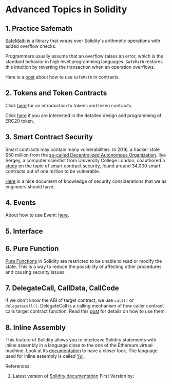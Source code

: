 <h1> Advanced Topics in Solidity </h1>
<h2> 1. Practice Safemath </h2>

<a href="https://docs.openzeppelin.com/contracts/2.x/api/math#SafeMath">SafeMath</a> is a library that wraps over Solidity's
arithmetic operations with added overflow checks.

Programmers usually assume that an overflow raises an error, which is the standard behavior in high level programming languages. `SafeMath` restores this intuition by reverting the transaction when an
 operation overflows.
 
 Here is a <a href="https://medium.com/coinmonks/practicing-safemath-with-solidity-and-openzeppelin-cde4cba9ce39">post</a> about how to use `SafeMath` in contracts.
 
<h2> 2. Tokens and Token Contracts </h2>
Click <a href="https://docs.openzeppelin.com/contracts/2.x/tokens#:~:text=A%20token%20contract%20is%20simply,that%20someone%20wrote%20and%20deployed%22.">here</a> for an introduction to tokens and token contracts.

Click <a href="https://docs.openzeppelin.com/contracts/3.x/api/token/erc20">here</a> if you are interested in the detailed design and programming of ERC20 token.

<h2> 3. Smart Contract Security </h2>
Smart contracts may contain many vulnerabilities. In 2016, a hacker stole $50 million from the <a href="https://www.technologyreview.com/2016/05/17/160160/the-autonomous-corporation-called-the-dao-is-not-a-good-way-to-spend-130-million/">so-called Decentralized Autonomous Organization</a>. Ilya Sergey, a computer scientist from University College London, coauthored a <a href="https://arxiv.org/pdf/1802.06038.pdf">study</a> on the topic of smart contract security, found around 34,000 smart contracts out of one million to be vulnerable.

<a href="https://consensys.github.io/smart-contract-best-practices/">Here</a> is a nice document of knowledge of security considerations that we as engineers should have.

<h2> 4. Events </h2>

About how to use Event: <a href="https://www.tutorialspoint.com/solidity/solidity_events.htm">here</a>.
<h2> 5. Interface </h2>
<h2> 6. Pure Function </h2>
<a href="https://www.tutorialspoint.com/solidity/solidity_pure_functions.htm#:~:text=Pure%20functions%20ensure%20that%20they,throw%20warning%20in%20such%20cases.">Pure Functions</a> in Solidity are restricted to be unable to read or modify the state. This is a way to reduce the possibility of affecting other procedures and causing security issues.

<h2> 7. DelegateCall, CallData, CallCode </h2>

If we don't know the ABI of target contract, we use `call()` or `delegatecall()`. DelegateCall is a calling mechanism of how caller contract calls target contract function. Read this <a href="https://medium.com/coinmonks/delegatecall-calling-another-contract-function-in-solidity-b579f804178c">post</a> for details on how to use them.

<h2> 8. Inline Assembly </h2>
This feature of Solidity allows you to interleave Solidity statements with inline assembly in a language close to the one of the Ethereum virtual machine. Look at its <a href="https://solidity.readthedocs.io/en/v0.7.1/assembly.html">documentation</a> to have a closer look.
The language used for inline assembly is called <a href="https://solidity.readthedocs.io/en/v0.7.1/yul.html#yul">Yul</a>.

References:
1. Latest version of <a href="https://solidity.readthedocs.io/en/v0.7.1/">Solidity documentation</a>
First Version by: 
